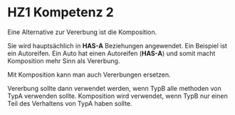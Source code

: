 # HZ1 Kompetenz 2

Eine Alternative zur Vererbung ist die Komposition.

Sie wird hauptsächlich in **HAS-A** Beziehungen angewendet. Ein Beispiel ist ein Autoreifen. Ein Auto hat einen Autoreifen (**HAS-A**) und somit macht Komposition mehr Sinn als Vererbung.

Mit Komposition kann man auch Vererbungen ersetzen. 

Vererbung sollte dann verwendet werden, wenn TypB alle methoden von TypA verwenden sollte.
Komposition wird verwendet, wenn TypB nur einen Teil des Verhaltens von TypA haben sollte.